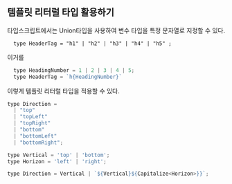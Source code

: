 ## 템플릿 리터럴 타입 활용하기
타입스크립트에서는 Union타입을 사용하여 변수 타입을 특정 문자열로 지정할 수 있다.
```javscript
  type HeaderTag = "h1" | "h2" | "h3" | "h4" | "h5" ;
```
이거를
```javascript
  type HeadingNumber = 1 | 2 | 3 | 4 | 5;
  type HeaderTag = `h{HeadingNumber}`
```
이렇게 템플릿 리터럴 타입을 적용할 수 있다.

```javascript
type Direction = 
  | "top"
  | "topLeft"
  | "topRight"
  | "bottom"
  | "bottomLeft"
  | "bottomRight";

type Vertical = 'top' | 'bottom';
type Horizon = 'left' | 'right';

type Direction = Vertical | `${Vertical}${Capitalize<Horizon>}}`;
```

